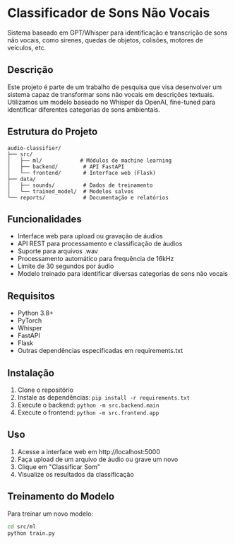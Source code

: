 # Classificador de Sons Não Vocais

Sistema baseado em GPT/Whisper para identificação e transcrição de sons não vocais, como sirenes, quedas de objetos, colisões, motores de veículos, etc.

## Descrição

Este projeto é parte de um trabalho de pesquisa que visa desenvolver um sistema capaz de transformar sons não vocais em descrições textuais. Utilizamos um modelo baseado no Whisper da OpenAI, fine-tuned para identificar diferentes categorias de sons ambientais.

## Estrutura do Projeto

```
audio-classifier/
├── src/
│   ├── ml/            # Módulos de machine learning
│   ├── backend/        # API FastAPI
│   └── frontend/       # Interface web (Flask)
├── data/
│   ├── sounds/         # Dados de treinamento
│   └── trained_model/  # Modelos salvos
└── reports/            # Documentação e relatórios
```

## Funcionalidades

- Interface web para upload ou gravação de áudios
- API REST para processamento e classificação de áudios
- Suporte para arquivos .wav
- Processamento automático para frequência de 16kHz
- Limite de 30 segundos por áudio
- Modelo treinado para identificar diversas categorias de sons não vocais

## Requisitos

- Python 3.8+
- PyTorch
- Whisper
- FastAPI
- Flask
- Outras dependências especificadas em requirements.txt

## Instalação

1. Clone o repositório
2. Instale as dependências: `pip install -r requirements.txt`
3. Execute o backend: `python -m src.backend.main`
4. Execute o frontend: `python -m src.frontend.app`

## Uso

1. Acesse a interface web em http://localhost:5000
2. Faça upload de um arquivo de áudio ou grave um novo
3. Clique em "Classificar Som"
4. Visualize os resultados da classificação

## Treinamento do Modelo

Para treinar um novo modelo:

```bash
cd src/ml
python train.py
```

